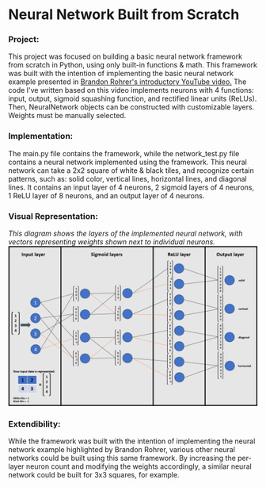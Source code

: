 # Neural Network Built from Scratch

### Project:
This project was focused on building a basic neural network framework from scratch in Python,
using only built-in functions & math. This framework was built with the intention of implementing the
basic neural network example presented in [Brandon Rohrer's introductory YouTube video.](https://www.youtube.com/watch?v=ILsA4nyG7I0&ab_channel=BrandonRohrer)
The code I've written based on this video implements neurons with 4 functions: input, output, sigmoid squashing function, and rectified linear units (ReLUs).
Then, NeuralNetwork objects can be constructed with customizable layers. Weights must be manually selected.

### Implementation:
The main.py file contains the framework, while the network_test.py file contains a neural network implemented using the framework.
This neural network can take a 2x2 square of white & black tiles, and recognize certain patterns, such as: solid color, vertical lines, horizontal lines, and diagonal lines.
It contains an input layer of 4 neurons, 2 sigmoid layers of 4 neurons, 1 ReLU layer of 8 neurons, and an output layer of 4 neurons. 

### Visual Representation:
*This diagram shows the layers of the implemented neural network, with vectors representing weights shown next to individual neurons.*
![Diagram of the neural network implemented using the framework built](neural_network_diagram.PNG)

### Extendibility:
While the framework was built with the intention of implementing the neural network example highlighted by Brandon Rohrer,
various other neural networks could be built using this same framework. By increasing the per-layer neuron count and modifying the weights accordingly,
a similar neural network could be built for 3x3 squares, for example.
